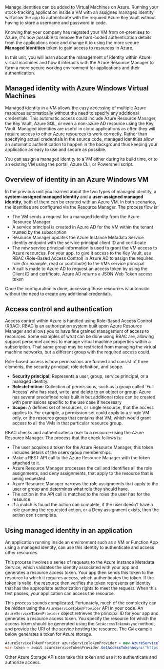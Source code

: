 Manage identities can be added to Virtual Machines on Azure. Running your stock-tracking application inside a VM with an assigned managed identity will allow the app to authenticate with the required Azure Key Vault without having to store a username and password in code.

Knowing that your company has migrated your VM from on-premises to Azure, it's now possible to remove the hard-coded authentication details from the applications code and change it to using the more secure **Managed Identities** token to gain access to resources in Azure.

In this unit, you will learn about the management of identity within Azure virtual machines and how it interacts with the Azure Resource Manager to form a more secure working environment for applications and their authentication.

## Managed identity with Azure Windows Virtual Machines

Managed identity in a VM allows the easy accessing of multiple Azure resources automatically without the need to specify any additional credentials. This automatic access could include Azure Resource Manager, the Key Vault, Azure SQL, or even a non-azure AD resource using the Key Vault. Managed identities are useful in cloud applications as often they will require access to other Azure resources to work correctly. Rather than specifying actual credentials in the source code, managed identities allow an automatic authentication to happen in the background thus keeping your application as easy to use and secure as possible.

You can assign a managed identity to a VM either during its build time, or to an existing VM using the portal, Azure CLI, or Powershell script.

## Overview of identity in an Azure Windows VM

In the previous unit you learned about the two types of managed identity, a **system-assigned managed identity** and a **user-assigned managed identity**, both of them can be created with an Azure VM. In both scenarios, the identities are configured via the Resource Manager. The process flow is:

- The VM sends a request for a managed identity from the Azure Resource Manager
- A service principal is created in Azure AD for the VM within the tenant trusted by the subscription
- Resource Manager updates the Azure Instance Metadata Service identity endpoint with the service principal client ID and certificate
- The new service principal information is used to grant the VM access to Azure resources. For your app, to give it access to the Key Vault, use RBAC (Role-Based Access Control) in Azure AD to assign the required role (for example, read or contribute) to the VMs service principal
- A call is made to Azure AD to request an access token by using the Client ID and certificate. Azure AD returns a JSON Web Token access token

Once the configuration is done, accessing those resources is automatic without the need to create any additional credentials.

## Access control and authentication

Access control within Azure is handled using Role-Based Access Control (RBAC). RBAC is an authorization system built upon Azure Resource Manager and allows you to have fine grained management of access to resources. Some examples of what can be done using RBAC are, allowing support personnel access to manage virtual machine properties within a subscription. That same group may be restricted from managing the virtual machine networks, but a different group with the required access could.

Role-based access is how permissions are formed and consist of three elements, the security principal, role definition, and scope.

- **Security principal**: Represents a user, group, service principal, or a managed identity.
- **Role definition:** Collection of permissions, such as a group called 'Full Access' who has read, write, and delete to an object or group. Azure has several predefined roles built in but additional roles can be created with permissions specific to the use case if necessary
- **Scope:** A defined set of resources, or single resource, that the access applies to. For example, a permission set could apply to a single VM only, or the resource group that contains that VM, which would grant access to all the VMs in that particular resource group.

RBAC checks and authenticates a user to a resource using the Azure Resource Manager. The process that the check follows is:

- The user acquires a token for the Azure Resource Manager, this token includes details of the users group memberships.
- Make a REST API call to the Azure Resource Manager with the token attached to it.
- Azure Resource Manager processes the call and identifies all the role assignments, and deny assignments, that apply to the resource that is being requested
- Azure Resource Manager narrows the role assignments that apply to the user or group and determines what role they should have.
- The action in the API call is matched to the roles the user has for the resource.
- If a match is found the action can complete, if the user doesn't have a role granting the requested action, or a Deny assignment exists, then the action can't complete.

## Using managed identity in an application

An application running inside an environment such as a VM or Function App using a managed identity, can use this identity to authenticate and access other resources.

This process involves a series of requests to the Azure Instance Metadata Service, which validates the identity associated with your app and generates a resource access token. Your app then sends this token to the resource to which it requires access, which authenticates the token. If the token is valid, the resource then verifies the token represents an identity that has the appropriate authorization rights to meet the request. When this test passes, your application can access the resource.

This process sounds complicated. Fortunately, much of the complexity can be hidden using the `AzureServiceTokenProvider` API in your code. An `AzureServiceTokenProvider` object retrieves the principal ID for your app and generates a resource access token. You specify the resource for which the access token should be generated using the `GetAccessTokenAsync` method, and provide the URI of the service hosting the resource. The C# example below generates a token for Azure storage.

```C#
AzureServiceTokenProvider azureServiceTokenProvider = new AzureServiceTokenProvider();
var token = await azureServiceTokenProvider.GetAccessTokenAsync("https://storage.azure.com/");
```

Other Azure Storage APIs can take this token and use it to authenticate and authorize access.
